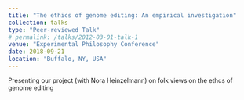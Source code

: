 ```yaml
---
title: "The ethics of genome editing: An empirical investigation"
collection: talks
type: "Peer-reviewed Talk"
# permalink: /talks/2012-03-01-talk-1
venue: "Experimental Philosophy Conference"
date: 2018-09-21
location: "Buffalo, NY, USA"
---
```

<span style="font-size: 0.9em;"> Presenting our project (with Nora Heinzelmann) on folk views on the ethcs of genome editing</span>